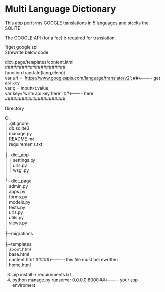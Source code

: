 # Multi Language Dictionary   

This app performs GOOGLE translations in 5 languages and stocks the SQLITE  

The GOOGLE-API (for a fee) is required for translation.  

1)get google api  
2)rewrite below code  

dict_page/templates/content.html  
######################  
function translate(lang,elem){  
var uri = 'https://www.googleapis.com/language/translate/v2';    ##<---- get api key  
var q =  inputtxt.value;  
var key='write api key here';    ##<----   here  
######################  

Directory  

C:.  
│  .gitignore  
│  db.sqlite3  
│  manage.py  
│  README.md  
│  requirements.txt  
│  
├─dict_app  
│  │  settings.py  
│  │  urls.py  
│  │  wsgi.py  
│  
└─dict_page  
    │  admin.py  
    │  apps.py  
    │  forms.py  
    │  models.py  
    │  tests.py  
    │  urls.py  
    │  utils.py    
    │  views.py  
    │  
    ├─migrations  
    │  
    ├─templates  
    │      about.html  
    │      base.html  
    │      content.html       #####<----- this file must be rewritten  
    │      home.html  
    
    
    
3)   pip install -r requirements.txt  
4)   python manage.py runserver 0.0.0.0:8000   ##<---- your app enviroment  
